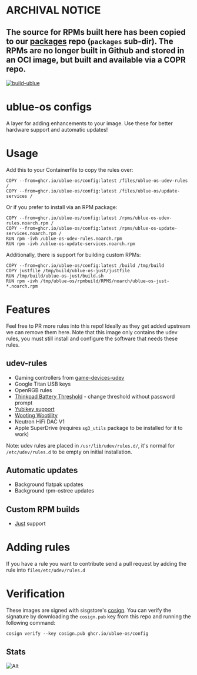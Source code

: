 # ARCHIVAL NOTICE

## The source for RPMs built here has been copied to our [packages](https://github.com/ublue-os/packages/tree/main/packages) repo (`packages` sub-dir). The RPMs are no longer built in Github and stored in an OCI image, but built and available via a COPR repo.

[![build-ublue](https://github.com/ublue-os/config/actions/workflows/build.yml/badge.svg)](https://github.com/ublue-os/config/actions/workflows/build.yml)

# ublue-os configs

A layer for adding enhancements to your image. Use these for better hardware support and automatic updates!

# Usage

Add this to your Containerfile to copy the rules over:

    COPY --from=ghcr.io/ublue-os/config:latest /files/ublue-os-udev-rules /
    COPY --from=ghcr.io/ublue-os/config:latest /files/ublue-os/update-services /
    
Or if you prefer to install via an RPM package:

    COPY --from=ghcr.io/ublue-os/config:latest /rpms/ublue-os-udev-rules.noarch.rpm /
    COPY --from=ghcr.io/ublue-os/config:latest /rpms/ublue-os-update-services.noarch.rpm /
    RUN rpm -ivh /ublue-os-udev-rules.noarch.rpm
    RUN rpm -ivh /ublue-os-update-services.noarch.rpm

Additionally, there is support for building custom RPMs:

    COPY --from=ghcr.io/ublue-os/config:latest /build /tmp/build
    COPY justfile /tmp/build/ublue-os-just/justfile
    RUN /tmp/build/ublue-os-just/build.sh
    RUN rpm -ivh /tmp/ublue-os/rpmbuild/RPMS/noarch/ublue-os-just-*.noarch.rpm

# Features

Feel free to PR more rules into this repo! Ideally as they get added upstream we can remove them here. Note that this image only contains the udev rules, you must still install and configure the software that needs these rules.

## udev-rules

- Gaming controllers from [game-devices-udev](https://gitlab.com/jntesteves/game-devices-udev/) 
- Google Titan USB keys
- OpenRGB rules
- [Thinkpad Battery Threshold](https://gitlab.com/marcosdalvarez/thinkpad-battery-threshold-extension) - change threshold without password prompt
- [Yubikey support](https://github.com/Yubico/libfido2/tree/main/udev)
- [Wooting Wootility](https://wooting.io/wootility)
- Neutron HiFi DAC V1
- Apple SuperDrive (requires `sg3_utils` package to be installed for it to work)

Note: udev rules are placed in `/usr/lib/udev/rules.d/`, it's normal for `/etc/udev/rules.d` to be empty on initial installation. 

## Automatic updates

- Background flatpak updates
- Background rpm-ostree updates

## Custom RPM builds

- [Just](https://github.com/casey/just) support

# Adding rules

If you have a rule you want to contribute send a pull request by adding the rule into `files/etc/udev/rules.d`

# Verification

These images are signed with sisgstore's [cosign](https://docs.sigstore.dev/cosign/overview/). You can verify the signature by downloading the `cosign.pub` key from this repo and running the following command:

    cosign verify --key cosign.pub ghcr.io/ublue-os/config

## Stats
    
![Alt](https://repobeats.axiom.co/api/embed/8e36cadc13075a30e15a27a133df8e56389bbfc7.svg "Repobeats analytics image")

